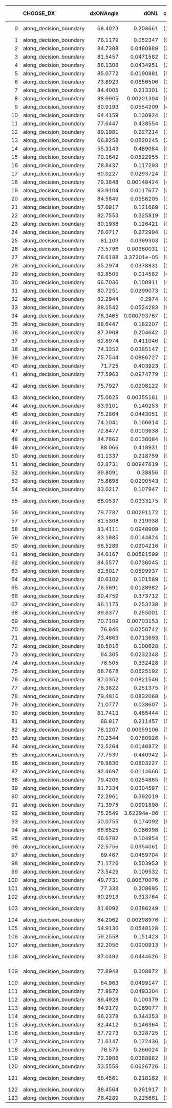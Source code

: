 |     | CHOOSE_DX               |   dxONAngle |        dON1 | cIDON1   |   dON_patch_1 |   nTON |         dON |   dxOFFAngle |       dOFF1 | cIDOFF1   |   dOFF_patch_1 |   nTOFF |        dOFF | SUCCESS   |   nExp |   dual_point_id |   subpoint_time_seconds |   total_execution_time |        logp |        dOFF/dON | Vote dOFF>dON   |
|----:|:------------------------|------------:|------------:|:---------|--------------:|-------:|------------:|-------------:|------------:|:----------|---------------:|--------:|------------:|:----------|-------:|----------------:|------------------------:|-----------------------:|------------:|----------------:|:----------------|
|   0 | along_decision_boundary |     68.4023 | 0.208661    | [1 8]    |   0.208661    |      1 | 0.208661    |      66.8069 | 9.61267e-06 | [0 8]     |    9.61267e-06 |       1 | 9.61267e-06 | False     |      1 |               1 |                2.11136  |                2.5038  |  0          |     4.60683e-05 | False           |
|   1 | along_decision_boundary |     76.1179 | 0.052347    | [0 1]    |   0.052347    |      1 | 0.052347    |      63.8422 | 0.134879    | [0 1]     |    0.134879    |       1 | 0.134879    | True      |      2 |               8 |                1.95139  |                8.23313 | -0.5        |     2.57662     | True            |
|   2 | along_decision_boundary |     84.7388 | 0.0480889   | [3 9]    |   0.0480889   |      1 | 0.0480889   |      78.1101 | 0.273702    | [3 9]     |    0.273702    |       1 | 0.273702    | True      |      3 |              16 |                2.17281  |               16.8436  | -0          |     5.69159     | True            |
|   3 | along_decision_boundary |     81.5457 | 0.0471582   | [2 6]    |   0.0471582   |      1 | 0.0471582   |      77.8625 | 0.021752    | [2 6]     |    0.021752    |       1 | 0.021752    | False     |      4 |              17 |                1.29791  |               18.1495  | -0.166667   |     0.461256    | False           |
|   4 | along_decision_boundary |     86.1308 | 0.0434951   | [2 7]    |   0.0434951   |      1 | 0.0434951   |      85.7635 | 0.177857    | [2 7]     |    0.177857    |       1 | 0.177857    | True      |      5 |              18 |                2.4333   |               20.5918  | -0          |     4.08914     | True            |
|   5 | along_decision_boundary |     85.0772 | 0.0190881   | [5 7]    |   0.0190881   |      1 | 0.0190881   |      81.9433 | 0.171755    | [5 7]     |    0.171755    |       1 | 0.171755    | True      |      6 |              23 |                4.16915  |               28.6548  | -0.1        |     8.99802     | True            |
|   6 | along_decision_boundary |     73.8923 | 0.0656506   | [2 9]    |   0.0656506   |      1 | 0.0656506   |      72.5814 | 0.0604732   | [2 9]     |    0.0604732   |       1 | 0.0604732   | False     |      7 |              27 |                2.21912  |               31.0043  | -0.333333   |     0.921137    | False           |
|   7 | along_decision_boundary |     84.4005 | 0.213301    | [2 7]    |   0.213301    |      1 | 0.213301    |      71.7762 | 0.177664    | [2 7]     |    0.177664    |       1 | 0.177664    | False     |      8 |              28 |                2.32029  |               33.3336  | -0.0714286  |     0.832929    | False           |
|   8 | along_decision_boundary |     88.6905 | 0.00201304  | [6 7]    |   0.00201304  |      1 | 0.00201304  |      89.0916 | 0.0288591   | [6 7]     |    0.0288591   |       1 | 0.0288591   | True      |      9 |              29 |                1.09724  |               34.4378  | -0          |    14.336       | True            |
|   9 | along_decision_boundary |     80.9193 | 0.0554209   | [4 7]    |   0.0554209   |      1 | 0.0554209   |      78.0107 | 0.0468838   | [4 7]     |    0.0468838   |       1 | 0.0468838   | False     |     10 |              32 |                1.66364  |               40.3955  | -0.0555556  |     0.845958    | False           |
|  10 | along_decision_boundary |     64.4159 | 0.130924    | [5 9]    |   0.130924    |      1 | 0.130924    |      44.1186 | 0.0309267   | [5 9]     |    0.0309267   |       1 | 0.0309267   | False     |     11 |              36 |                1.94941  |               51.5993  | -0          |     0.23622     | False           |
|  11 | along_decision_boundary |     77.6447 | 0.438554    | [3 6]    |   0.438554    |      1 | 0.438554    |      74.5481 | 0.113898    | [3 6]     |    0.113898    |       1 | 0.113898    | False     |     12 |              39 |                6.49487  |               66.8281  | -0.0454545  |     0.259712    | False           |
|  12 | along_decision_boundary |     89.1981 | 0.227214    | [7 9]    |   0.227214    |      1 | 0.227214    |      87.3458 | 0.0798199   | [7 9]     |    0.0798199   |       1 | 0.0798199   | False     |     13 |              42 |                2.07846  |               73.8768  | -0.166667   |     0.351299    | False           |
|  13 | along_decision_boundary |     66.8258 | 0.0820245   | [2 6]    |   0.0820245   |      1 | 0.0820245   |      74.3322 | 0.0736384   | [2 6]     |    0.0736384   |       1 | 0.0736384   | False     |     14 |              43 |                1.37485  |               75.2606  | -0.346154   |     0.897762    | False           |
|  14 | along_decision_boundary |     55.3143 | 0.489084    | [0 8]    |   0.489084    |      1 | 0.489084    |      66.7828 | 0.305488    | [1 8]     |    0.305488    |       1 | 0.305488    | False     |     15 |              46 |                2.95172  |               83.295   | -0.571429   |     0.624613    | False           |
|  15 | along_decision_boundary |     70.1642 | 0.0522955   | [1 9]    |   0.0522955   |      1 | 0.0522955   |      86.8895 | 0.0051635   | [0 9]     |    0.0051635   |       1 | 0.0051635   | False     |     16 |              48 |                1.26848  |               90.7992  | -0.833333   |     0.0987369   | False           |
|  16 | along_decision_boundary |     78.8437 | 0.117293    | [5 7]    |   0.117293    |      1 | 0.117293    |      70.7436 | 0.156033    | [5 7]     |    0.156033    |       1 | 0.156033    | True      |     17 |              49 |                2.42379  |               93.228   | -1.125      |     1.33028     | True            |
|  17 | along_decision_boundary |     60.0227 | 0.0293724   | [3 7]    |   0.0293724   |      1 | 0.0293724   |      69.5862 | 0.0256791   | [3 7]     |    0.0256791   |       1 | 0.0256791   | False     |     18 |              52 |                1.21867  |               94.5671  | -0.735294   |     0.874259    | False           |
|  18 | along_decision_boundary |     79.3648 | 0.00148424  | [4 5]    |   0.00148424  |      1 | 0.00148424  |      75.1741 | 0.00231973  | [4 5]     |    0.00231973  |       1 | 0.00231973  | True      |     19 |              53 |                0.991321 |               95.5676  | -1          |     1.56291     | True            |
|  19 | along_decision_boundary |     83.9104 | 0.0117677   | [0 8]    |   0.0117677   |      1 | 0.0117677   |      59.4571 | 0.0320292   | [1 8]     |    0.0320292   |       1 | 0.0320292   | True      |     20 |              54 |                1.2408   |               96.8184  | -0.657895   |     2.72179     | True            |
|  20 | along_decision_boundary |     84.5849 | 0.0556205   | [3 4]    |   0.0556205   |      1 | 0.0556205   |      88.3397 | 0.0177634   | [3 4]     |    0.0177634   |       1 | 0.0177634   | False     |     21 |              61 |                1.65097  |              102.848   | -0.4        |     0.319368    | False           |
|  21 | along_decision_boundary |     57.6917 | 0.121689    | [2 7]    |   0.121689    |      1 | 0.121689    |      66.9217 | 0.0339332   | [2 7]     |    0.0339332   |       1 | 0.0339332   | False     |     22 |              66 |                1.32177  |              112.297   | -0.595238   |     0.278852    | False           |
|  22 | along_decision_boundary |     82.7553 | 0.325819    | [5 7]    |   0.325819    |      1 | 0.325819    |      69.4661 | 0.1457      | [5 7]     |    0.1457      |       1 | 0.1457      | False     |     23 |              67 |                2.85883  |              115.163   | -0.818182   |     0.447182    | False           |
|  23 | along_decision_boundary |     80.1938 | 0.126421    | [0 1]    |   0.126421    |      1 | 0.126421    |      72.6729 | 0.225833    | [0 1]     |    0.225833    |       1 | 0.225833    | True      |     24 |              68 |                3.42526  |              118.596   | -1.06522    |     1.78635     | True            |
|  24 | along_decision_boundary |     78.0717 | 0.272994    | [2 4]    |   0.272994    |      1 | 0.272994    |      70.762  | 0.0710492   | [2 4]     |    0.0710492   |       1 | 0.0710492   | False     |     25 |              69 |                4.63735  |              123.241   | -0.75       |     0.260259    | False           |
|  25 | along_decision_boundary |     81.109  | 0.0369303   | [2 4]    |   0.0369303   |      1 | 0.0369303   |      89.7755 | 0.00683727  | [2 4]     |    0.00683727  |       1 | 0.00683727  | False     |     26 |              70 |                1.02404  |              124.273   | -0.98       |     0.18514     | False           |
|  26 | along_decision_boundary |     73.5796 | 0.00360031  | [2 5]    |   0.00360031  |      1 | 0.00360031  |      82.8337 | 0.223439    | [2 5]     |    0.223439    |       1 | 0.223439    | True      |     27 |              72 |                1.98209  |              126.327   | -1.23077    |    62.061       | True            |
|  27 | along_decision_boundary |     76.6188 | 3.37201e-05 | [0 8]    |   3.37201e-05 |      1 | 3.37201e-05 |      82.3836 | 0.132511    | [1 8]     |    0.132511    |       1 | 0.132511    | True      |     28 |              76 |                1.58585  |              136.04    | -0.907407   |  3929.72        | True            |
|  28 | along_decision_boundary |     85.2974 | 0.0378831   | [2 3]    |   0.0378831   |      1 | 0.0378831   |      87.8162 | 0.0306566   | [2 3]     |    0.0306566   |       1 | 0.0306566   | False     |     29 |              77 |                1.47709  |              137.523   | -0.642857   |     0.809243    | False           |
|  29 | along_decision_boundary |     62.8505 | 0.014582    | [4 7]    |   0.014582    |      1 | 0.014582    |      63.2553 | 0.211777    | [4 7]     |    0.211777    |       1 | 0.211777    | True      |     30 |              78 |                1.70676  |              139.239   | -0.844828   |    14.5232      | True            |
|  30 | along_decision_boundary |     66.7036 | 0.100911    | [4 6]    |   0.100911    |      1 | 0.100911    |      67.9823 | 0.0562126   | [4 6]     |    0.0562126   |       1 | 0.0562126   | False     |     31 |              80 |                2.33763  |              141.629   | -0.6        |     0.557053    | False           |
|  31 | along_decision_boundary |     80.7251 | 0.0299073   | [2 3]    |   0.0299073   |      1 | 0.0299073   |      83.3231 | 0.168299    | [2 3]     |    0.168299    |       1 | 0.168299    | True      |     32 |              81 |                2.8294   |              144.468   | -0.790323   |     5.62736     | True            |
|  32 | along_decision_boundary |     82.2944 | 0.2974      | [0 1]    |   0.2974      |      1 | 0.2974      |      80.5396 | 0.203357    | [0 1]     |    0.203357    |       1 | 0.203357    | False     |     33 |              84 |                3.48762  |              148.073   | -0.5625     |     0.683783    | False           |
|  33 | along_decision_boundary |     88.1542 | 0.0524283   | [6 7]    |   0.0524283   |      1 | 0.0524283   |      75.8866 | 0.00234481  | [6 7]     |    0.00234481  |       1 | 0.00234481  | False     |     34 |              86 |                1.61516  |              149.732   | -0.742424   |     0.0447241   | False           |
|  34 | along_decision_boundary |     78.3465 | 0.000793767 | [2 7]    |   0.000793767 |      1 | 0.000793767 |      87.1936 | 0.283359    | [2 7]     |    0.283359    |       1 | 0.283359    | True      |     35 |              88 |                3.51971  |              156.743   | -0.941176   |   356.981       | True            |
|  35 | along_decision_boundary |     88.6447 | 0.182207    | [2 7]    |   0.182207    |      1 | 0.182207    |      82.5913 | 0.125821    | [2 7]     |    0.125821    |       1 | 0.125821    | False     |     36 |              89 |                3.6369   |              160.386   | -0.7        |     0.69054     | False           |
|  36 | along_decision_boundary |     87.3908 | 0.204642    | [5 6]    |   0.204642    |      1 | 0.204642    |      79.4517 | 0.278592    | [5 6]     |    0.278592    |       1 | 0.278592    | True      |     37 |              91 |                4.74045  |              165.184   | -0.888889   |     1.36136     | True            |
|  37 | along_decision_boundary |     62.8974 | 0.411046    | [3 5]    |   0.411046    |      1 | 0.411046    |      63.6183 | 0.0197005   | [3 5]     |    0.0197005   |       1 | 0.0197005   | False     |     38 |              93 |                3.70358  |              170.911   | -0.662162   |     0.0479278   | False           |
|  38 | along_decision_boundary |     74.3352 | 0.0385147   | [3 5]    |   0.0385147   |      1 | 0.0385147   |      57.7294 | 0.0240001   | [3 5]     |    0.0240001   |       1 | 0.0240001   | False     |     39 |              94 |                1.19344  |              172.113   | -0.842105   |     0.623141    | False           |
|  39 | along_decision_boundary |     75.7544 | 0.0886727   | [3 5]    |   0.0886727   |      1 | 0.0886727   |      82.1089 | 0.0152234   | [3 5]     |    0.0152234   |       1 | 0.0152234   | False     |     40 |              95 |                1.90847  |              174.028   | -1.03846    |     0.17168     | False           |
|  40 | along_decision_boundary |     71.725  | 0.403923    | [7 9]    |   0.403923    |      1 | 0.403923    |      57.4514 | 0.222512    | [7 9]     |    0.222512    |       1 | 0.222512    | False     |     41 |              96 |                5.75818  |              179.795   | -1.25       |     0.550878    | False           |
|  41 | along_decision_boundary |     77.5963 | 0.0974779   | [3 6]    |   0.0974779   |      1 | 0.0974779   |      63.6967 | 0.129755    | [3 6]     |    0.129755    |       1 | 0.129755    | True      |     42 |              97 |                2.6503   |              182.45    | -1.47561    |     1.33112     | True            |
|  42 | along_decision_boundary |     75.7927 | 0.0208122   | [0 9]    |   0.0208122   |      1 | 0.0208122   |      48.6329 | 1.03345e-05 | [1 9]     |    1.03345e-05 |       1 | 1.03345e-05 | False     |     43 |             106 |                1.1512   |              199.554   | -1.19048    |     0.000496561 | False           |
|  43 | along_decision_boundary |     75.0625 | 0.00355161  | [8 9]    |   0.00355161  |      1 | 0.00355161  |      64.6389 | 0.00571486  | [8 9]     |    0.00571486  |       1 | 0.00571486  | True      |     44 |             115 |                1.00063  |              212.191   | -1.40698    |     1.60909     | True            |
|  44 | along_decision_boundary |     63.9101 | 0.140253    | [0 1]    |   0.140253    |      1 | 0.140253    |      64.0383 | 0.0802258   | [0 1]     |    0.0802258   |       1 | 0.0802258   | False     |     45 |             116 |                2.59365  |              214.79    | -1.13636    |     0.57201     | False           |
|  45 | along_decision_boundary |     75.2864 | 0.0443051   | [0 2]    |   0.0443051   |      1 | 0.0443051   |      72.6241 | 0.0250405   | [1 2]     |    0.0250405   |       1 | 0.0250405   | False     |     46 |             118 |                1.7536   |              216.617   | -1.34444    |     0.565182    | False           |
|  46 | along_decision_boundary |     74.1041 | 0.166614    | [2 4]    |   0.166614    |      1 | 0.166614    |      71.7491 | 0.0939637   | [2 4]     |    0.0939637   |       1 | 0.0939637   | False     |     47 |             120 |                4.22707  |              224.86    | -1.56522    |     0.56396     | False           |
|  47 | along_decision_boundary |     72.8477 | 0.0103638   | [2 4]    |   0.0103638   |      1 | 0.0103638   |      62.9005 | 0.00177044  | [2 4]     |    0.00177044  |       1 | 0.00177044  | False     |     48 |             121 |                1.16823  |              226.036   | -1.79787    |     0.170829    | False           |
|  48 | along_decision_boundary |     84.7862 | 0.0136084   | [6 7]    |   0.0136084   |      1 | 0.0136084   |      77.9846 | 0.0218414   | [6 7]     |    0.0218414   |       1 | 0.0218414   | True      |     49 |             122 |                1.71659  |              227.761   | -2.04167    |     1.60499     | True            |
|  49 | along_decision_boundary |     88.066  | 0.418931    | [5 7]    |   0.418931    |      1 | 0.418931    |      78.6783 | 0.0312501   | [5 7]     |    0.0312501   |       1 | 0.0312501   | False     |     50 |             128 |                5.07115  |              239.097   | -1.72449    |     0.0745949   | False           |
|  50 | along_decision_boundary |     61.1337 | 0.218759    | [0 1]    |   0.218759    |      1 | 0.218759    |      63.9878 | 0.130887    | [0 1]     |    0.130887    |       1 | 0.130887    | False     |     51 |             132 |                5.8217   |              247.066   | -1.96       |     0.598316    | False           |
|  51 | along_decision_boundary |     62.8731 | 0.00947619  | [2 9]    |   0.00947619  |      1 | 0.00947619  |      66.3658 | 0.0674998   | [2 9]     |    0.0674998   |       1 | 0.0674998   | True      |     52 |             140 |                1.79331  |              254.378   | -2.20588    |     7.12309     | True            |
|  52 | along_decision_boundary |     89.8091 | 0.38856     | [5 9]    |   0.38856     |      1 | 0.38856     |      66.5277 | 0.463879    | [5 9]     |    0.463879    |       1 | 0.463879    | True      |     53 |             142 |                6.64826  |              268.748   | -1.88462    |     1.19384     | True            |
|  53 | along_decision_boundary |     75.8698 | 0.0290543   | [2 3]    |   0.0290543   |      1 | 0.0290543   |      77.6224 | 0.0892379   | [2 3]     |    0.0892379   |       1 | 0.0892379   | True      |     54 |             144 |                2.14688  |              279.579   | -1.59434    |     3.07142     | True            |
|  54 | along_decision_boundary |     83.0217 | 0.107947    | [2 4]    |   0.107947    |      1 | 0.107947    |      77.432  | 0.466598    | [2 4]     |    0.466598    |       1 | 0.466598    | True      |     55 |             146 |                7.2939   |              289.348   | -1.33333    |     4.32249     | True            |
|  55 | along_decision_boundary |     68.0537 | 0.0333175   | [0 8]    |   0.0333175   |      1 | 0.0333175   |      73.5391 | 2.88706e-05 | [1 8]     |    2.88706e-05 |       1 | 2.88706e-05 | False     |     56 |             147 |                1.23919  |              290.593   | -1.1        |     0.00086653  | False           |
|  56 | along_decision_boundary |     79.7787 | 0.00291172  | [2 4]    |   0.00291172  |      1 | 0.00291172  |      87.1023 | 0.117542    | [2 4]     |    0.117542    |       1 | 0.117542    | True      |     57 |             150 |                1.93541  |              296.243   | -1.28571    |    40.3686      | True            |
|  57 | along_decision_boundary |     81.5308 | 0.319938    | [1 7]    |   0.319938    |      1 | 0.319938    |      65.694  | 0.304129    | [0 7]     |    0.304129    |       1 | 0.304129    | False     |     58 |             152 |                3.95666  |              300.249   | -1.0614     |     0.950586    | False           |
|  58 | along_decision_boundary |     83.4111 | 0.0948909   | [3 6]    |   0.0948909   |      1 | 0.0948909   |      79.2692 | 0.0633467   | [3 6]     |    0.0633467   |       1 | 0.0633467   | False     |     59 |             153 |                1.82623  |              302.081   | -1.24138    |     0.667575    | False           |
|  59 | along_decision_boundary |     83.1885 | 0.0144824   | [2 6]    |   0.0144824   |      1 | 0.0144824   |      78.1103 | 0.184133    | [2 6]     |    0.184133    |       1 | 0.184133    | True      |     60 |             154 |                1.91328  |              304.001   | -1.4322     |    12.7143      | True            |
|  60 | along_decision_boundary |     66.5289 | 0.0204216   | [6 9]    |   0.0204216   |      1 | 0.0204216   |      70.6428 | 0.0608056   | [6 9]     |    0.0608056   |       1 | 0.0608056   | True      |     61 |             156 |                0.782335 |              304.837   | -1.2        |     2.97752     | True            |
|  61 | along_decision_boundary |     84.6167 | 0.00581599  | [5 7]    |   0.00581599  |      1 | 0.00581599  |      84.0148 | 0.00247908  | [5 7]     |    0.00247908  |       1 | 0.00247908  | False     |     62 |             160 |                0.872712 |              307.343   | -0.991803   |     0.426253    | False           |
|  62 | along_decision_boundary |     84.5577 | 0.0736045   | [2 7]    |   0.0736045   |      1 | 0.0736045   |      71.9029 | 0.197696    | [2 7]     |    0.197696    |       1 | 0.197696    | True      |     63 |             162 |                2.54469  |              309.959   | -1.16129    |     2.68592     | True            |
|  63 | along_decision_boundary |     82.5017 | 0.0599937   | [2 4]    |   0.0599937   |      1 | 0.0599937   |      75.0623 | 0.0283433   | [2 4]     |    0.0283433   |       1 | 0.0283433   | False     |     64 |             164 |                1.62377  |              311.634   | -0.960317   |     0.472438    | False           |
|  64 | along_decision_boundary |     80.6102 | 0.101589    | [2 4]    |   0.101589    |      1 | 0.101589    |      83.4871 | 0.356962    | [2 4]     |    0.356962    |       1 | 0.356962    | True      |     65 |             165 |                4.31511  |              315.955   | -1.125      |     3.51378     | True            |
|  65 | along_decision_boundary |     76.5691 | 0.0138982   | [4 8]    |   0.0138982   |      1 | 0.0138982   |      68.2789 | 0.215776    | [4 8]     |    0.215776    |       1 | 0.215776    | True      |     66 |             166 |                1.25991  |              317.22    | -0.930769   |    15.5255      | True            |
|  66 | along_decision_boundary |     89.4759 | 0.373712    | [2 6]    |   0.373712    |      1 | 0.373712    |      62.6928 | 0.016138    | [2 6]     |    0.016138    |       1 | 0.016138    | False     |     67 |             167 |                2.36598  |              319.59    | -0.757576   |     0.0431829   | False           |
|  67 | along_decision_boundary |     86.1175 | 0.253238    | [0 1]    |   0.253238    |      1 | 0.253238    |      75.9883 | 0.0602507   | [0 1]     |    0.0602507   |       1 | 0.0602507   | False     |     68 |             168 |                3.85055  |              323.446   | -0.902985   |     0.237921    | False           |
|  68 | along_decision_boundary |     89.6377 | 0.255001    | [1 9]    |   0.255001    |      1 | 0.255001    |      67.1435 | 0.231676    | [0 9]     |    0.231676    |       1 | 0.231676    | False     |     69 |             170 |                2.15825  |              326.806   | -1.05882    |     0.90853     | False           |
|  69 | along_decision_boundary |     70.7109 | 0.00703153  | [2 7]    |   0.00703153  |      1 | 0.00703153  |      61.7819 | 0.459783    | [2 7]     |    0.459783    |       1 | 0.459783    | True      |     70 |             171 |                3.78686  |              330.601   | -1.22464    |    65.3888      | True            |
|  70 | along_decision_boundary |     76.846  | 0.0250742   | [0 9]    |   0.0250742   |      1 | 0.0250742   |      80.9156 | 0.105339    | [1 9]     |    0.105339    |       1 | 0.105339    | True      |     71 |             172 |                1.20404  |              331.812   | -1.02857    |     4.2011      | True            |
|  71 | along_decision_boundary |     73.4663 | 0.0713693   | [3 5]    |   0.0713693   |      1 | 0.0713693   |      86.145  | 0.562291    | [3 5]     |    0.562291    |       1 | 0.562291    | True      |     72 |             174 |                3.54579  |              335.399   | -0.852113   |     7.87862     | True            |
|  72 | along_decision_boundary |     88.5016 | 0.100628    | [2 5]    |   0.100628    |      1 | 0.100628    |      63.951  | 0.0190376   | [2 5]     |    0.0190376   |       1 | 0.0190376   | False     |     73 |             176 |                1.67637  |              337.119   | -0.694444   |     0.189188    | False           |
|  73 | along_decision_boundary |     64.305  | 0.0232348   | [2 4]    |   0.0232348   |      1 | 0.0232348   |      77.3163 | 0.0158559   | [2 4]     |    0.0158559   |       1 | 0.0158559   | False     |     74 |             177 |                1.29393  |              338.419   | -0.828767   |     0.682421    | False           |
|  74 | along_decision_boundary |     78.505  | 0.332428    | [0 8]    |   0.332428    |      1 | 0.332428    |      81.1945 | 0.0967924   | [1 8]     |    0.0967924   |       1 | 0.0967924   | False     |     75 |             180 |                2.09486  |              346.865   | -0.972973   |     0.291168    | False           |
|  75 | along_decision_boundary |     68.7678 | 0.0625192   | [2 5]    |   0.0625192   |      1 | 0.0625192   |      69.7427 | 0.0662654   | [2 5]     |    0.0662654   |       1 | 0.0662654   | True      |     76 |             183 |                1.49675  |              348.438   | -1.12667    |     1.05992     | True            |
|  76 | along_decision_boundary |     87.0352 | 0.0821546   | [3 6]    |   0.0821546   |      1 | 0.0821546   |      76.4486 | 0.387244    | [3 6]     |    0.387244    |       1 | 0.387244    | True      |     77 |             184 |                4.45397  |              352.897   | -0.947368   |     4.7136      | True            |
|  77 | along_decision_boundary |     76.3822 | 0.251375    | [6 9]    |   0.251375    |      1 | 0.251375    |      71.9962 | 0.0482828   | [6 9]     |    0.0482828   |       1 | 0.0482828   | False     |     78 |             185 |                1.53602  |              354.438   | -0.785714   |     0.192075    | False           |
|  78 | along_decision_boundary |     79.4816 | 0.0832068   | [4 6]    |   0.0832068   |      1 | 0.0832068   |      88.7694 | 0.0281366   | [4 6]     |    0.0281366   |       1 | 0.0281366   | False     |     79 |             187 |                1.32664  |              355.8     | -0.923077   |     0.338153    | False           |
|  79 | along_decision_boundary |     71.0777 | 0.038607    | [4 8]    |   0.038607    |      1 | 0.038607    |      89.5557 | 0.129718    | [4 8]     |    0.129718    |       1 | 0.129718    | True      |     80 |             188 |                2.14112  |              357.946   | -1.06962    |     3.35996     | True            |
|  80 | along_decision_boundary |     81.7413 | 0.485444    | [2 7]    |   0.485444    |      1 | 0.485444    |      69.3385 | 1.64924     | [2 7]     |    1.64924     |       1 | 1.64924     | True      |     81 |             189 |                7.60809  |              365.56    | -0.9        |     3.39738     | True            |
|  81 | along_decision_boundary |     88.917  | 0.211457    | [5 6]    |   0.211457    |      1 | 0.211457    |      83.0926 | 0.258429    | [5 6]     |    0.258429    |       1 | 0.258429    | True      |     82 |             193 |                2.09978  |              371.368   | -0.746914   |     1.22213     | True            |
|  82 | along_decision_boundary |     78.1207 | 0.00959106  | [5 6]    |   0.00959106  |      1 | 0.00959106  |      79.9755 | 0.0315392   | [5 6]     |    0.0315392   |       1 | 0.0315392   | True      |     83 |             194 |                0.872916 |              372.247   | -0.609756   |     3.2884      | True            |
|  83 | along_decision_boundary |     70.2344 | 0.0780926   | [4 6]    |   0.0780926   |      1 | 0.0780926   |      78.8523 | 0.147384    | [4 6]     |    0.147384    |       1 | 0.147384    | True      |     84 |             199 |                2.7593   |              380.048   | -0.487952   |     1.88729     | True            |
|  84 | along_decision_boundary |     72.5264 | 0.0146872   | [0 1]    |   0.0146872   |      1 | 0.0146872   |      78.7155 | 0.060541    | [0 1]     |    0.060541    |       1 | 0.060541    | True      |     85 |             203 |                1.25871  |              381.447   | -0.380952   |     4.12202     | True            |
|  85 | along_decision_boundary |     77.7539 | 0.440942    | [4 8]    |   0.440942    |      1 | 0.440942    |      50.6038 | 0.362083    | [4 8]     |    0.362083    |       1 | 0.362083    | False     |     86 |             205 |                3.10863  |              384.612   | -0.288235   |     0.821159    | False           |
|  86 | along_decision_boundary |     78.9836 | 0.0803227   | [3 7]    |   0.0803227   |      1 | 0.0803227   |      78.7638 | 0.134847    | [3 7]     |    0.134847    |       1 | 0.134847    | True      |     87 |             206 |                2.23518  |              386.854   | -0.372093   |     1.67882     | True            |
|  87 | along_decision_boundary |     82.4697 | 0.0114666   | [3 6]    |   0.0114666   |      1 | 0.0114666   |      87.0098 | 0.0206972   | [3 6]     |    0.0206972   |       1 | 0.0206972   | True      |     88 |             209 |                1.13189  |              391.943   | -0.281609   |     1.80501     | True            |
|  88 | along_decision_boundary |     79.4206 | 0.0254865   | [5 7]    |   0.0254865   |      1 | 0.0254865   |      81.0931 | 0.136065    | [5 7]     |    0.136065    |       1 | 0.136065    | True      |     89 |             210 |                1.95059  |              393.899   | -0.204545   |     5.33871     | True            |
|  89 | along_decision_boundary |     81.7334 | 0.0304597   | [3 7]    |   0.0304597   |      1 | 0.0304597   |      74.8851 | 0.257553    | [3 7]     |    0.257553    |       1 | 0.257553    | True      |     90 |             211 |                1.26722  |              395.176   | -0.140449   |     8.45555     | True            |
|  90 | along_decision_boundary |     72.2961 | 0.392019    | [3 6]    |   0.392019    |      1 | 0.392019    |      62.3808 | 0.228997    | [3 6]     |    0.228997    |       1 | 0.228997    | False     |     91 |             213 |                3.33034  |              398.554   | -0.0888889  |     0.584148    | False           |
|  91 | along_decision_boundary |     71.3975 | 0.0991898   | [3 6]    |   0.0991898   |      1 | 0.0991898   |      48.64   | 0.454499    | [3 6]     |    0.454499    |       1 | 0.454499    | True      |     92 |             214 |                3.26167  |              401.82    | -0.137363   |     4.58211     | True            |
|  92 | along_decision_boundary |     75.2549 | 3.62294e-06 | [1 5]    |   3.62294e-06 |      1 | 3.62294e-06 |      87.8198 | 0.0725545   | [0 5]     |    0.0725545   |       1 | 0.0725545   | True      |     93 |             215 |                1.45179  |              403.277   | -0.0869565  | 20026.4         | True            |
|  93 | along_decision_boundary |     50.0755 | 0.174092    | [8 9]    |   0.174092    |      1 | 0.174092    |      43.985  | 0.286245    | [8 9]     |    0.286245    |       1 | 0.286245    | True      |     94 |             217 |                1.87479  |              405.196   | -0.0483871  |     1.64421     | True            |
|  94 | along_decision_boundary |     66.6525 | 0.086998    | [2 4]    |   0.086998    |      1 | 0.086998    |      67.8967 | 0.0399871   | [2 4]     |    0.0399871   |       1 | 0.0399871   | False     |     95 |             218 |                1.60461  |              406.806   | -0.0212766  |     0.459632    | False           |
|  95 | along_decision_boundary |     66.6782 | 0.104954    | [7 9]    |   0.104954    |      1 | 0.104954    |      67.4112 | 0.160281    | [7 9]     |    0.160281    |       1 | 0.160281    | True      |     96 |             222 |                2.67984  |              415.462   | -0.0473684  |     1.52715     | True            |
|  96 | along_decision_boundary |     72.5756 | 0.0654061   | [2 7]    |   0.0654061   |      1 | 0.0654061   |      78.5879 | 0.242463    | [2 7]     |    0.242463    |       1 | 0.242463    | True      |     97 |             223 |                1.45966  |              416.927   | -0.0208333  |     3.70705     | True            |
|  97 | along_decision_boundary |     89.467  | 0.0459704   | [0 8]    |   0.0459704   |      1 | 0.0459704   |      59.9417 | 0.354705    | [1 8]     |    0.354705    |       1 | 0.354705    | True      |     98 |             224 |                1.73197  |              418.666   | -0.00515464 |     7.71596     | True            |
|  98 | along_decision_boundary |     71.1726 | 0.503953    | [0 8]    |   0.503953    |      1 | 0.503953    |      72.3024 | 1.2945e-05  | [1 8]     |    1.2945e-05  |       1 | 1.2945e-05  | False     |     99 |             225 |                2.62783  |              421.299   | -0          |     2.5687e-05  | False           |
|  99 | along_decision_boundary |     73.5429 | 0.109532    | [2 4]    |   0.109532    |      1 | 0.109532    |      72.0594 | 0.0823792   | [2 4]     |    0.0823792   |       1 | 0.0823792   | False     |    100 |             228 |                2.07566  |              423.472   | -0.00505051 |     0.752103    | False           |
| 100 | along_decision_boundary |     49.7731 | 0.00670076  | [5 7]    |   0.00670076  |      1 | 0.00670076  |      68.6276 | 0.0572328   | [5 7]     |    0.0572328   |       1 | 0.0572328   | True      |    101 |             231 |                1.78504  |              429.942   | -0.02       |     8.54124     | True            |
| 101 | along_decision_boundary |     77.338  | 0.208695    | [2 8]    |   0.208695    |      1 | 0.208695    |      78.6192 | 0.0482848   | [2 8]     |    0.0482848   |       1 | 0.0482848   | False     |    102 |             232 |                1.92753  |              431.878   | -0.0049505  |     0.231365    | False           |
| 102 | along_decision_boundary |     80.2913 | 0.313764    | [3 5]    |   0.313764    |      1 | 0.313764    |      74.9572 | 0.249727    | [3 5]     |    0.249727    |       1 | 0.249727    | False     |    103 |             233 |                3.36366  |              435.246   | -0.0196078  |     0.795906    | False           |
| 103 | along_decision_boundary |     81.6092 | 0.0386249   | [1 9]    |   0.0386249   |      1 | 0.0386249   |      78.4888 | 9.99908e-05 | [0 9]     |    9.99908e-05 |       1 | 9.99908e-05 | False     |    104 |             236 |                0.894498 |              436.234   | -0.0436893  |     0.00258876  | False           |
| 104 | along_decision_boundary |     84.2062 | 0.00298976  | [3 6]    |   0.00298976  |      1 | 0.00298976  |      75.6699 | 0.229431    | [3 6]     |    0.229431    |       1 | 0.229431    | True      |    105 |             245 |                2.10036  |              452.72    | -0.0769231  |    76.739       | True            |
| 105 | along_decision_boundary |     54.9136 | 0.0548128   | [3 7]    |   0.0548128   |      1 | 0.0548128   |      61.4822 | 0.0301679   | [3 7]     |    0.0301679   |       1 | 0.0301679   | False     |    106 |             246 |                1.45257  |              454.177   | -0.0428571  |     0.550381    | False           |
| 106 | along_decision_boundary |     59.2558 | 0.151423    | [5 7]    |   0.151423    |      1 | 0.151423    |      64.6872 | 0.139836    | [5 7]     |    0.139836    |       1 | 0.139836    | False     |    107 |             248 |                2.90391  |              457.129   | -0.0754717  |     0.923482    | False           |
| 107 | along_decision_boundary |     82.2056 | 0.0900913   | [4 7]    |   0.0900913   |      1 | 0.0900913   |      67.0801 | 0.0467975   | [4 7]     |    0.0467975   |       1 | 0.0467975   | False     |    108 |             252 |                1.3577   |              464.024   | -0.116822   |     0.519445    | False           |
| 108 | along_decision_boundary |     87.0492 | 0.0444626   | [0 9]    |   0.0444626   |      1 | 0.0444626   |      85.5981 | 2.56104e-05 | [0 9]     |    2.56104e-05 |       1 | 2.56104e-05 | False     |    109 |             255 |                0.962444 |              469.367   | -0.166667   |     0.000575998 | False           |
| 109 | along_decision_boundary |     77.8948 | 0.308872    | [0 9]    |   0.308872    |      1 | 0.308872    |      78.0982 | 3.82564e-06 | [1 9]     |    3.82564e-06 |       1 | 3.82564e-06 | False     |    110 |             257 |                1.44558  |              470.855   | -0.224771   |     1.23859e-05 | False           |
| 110 | along_decision_boundary |     84.963  | 0.0499147   | [3 4]    |   0.0499147   |      1 | 0.0499147   |      80.572  | 0.183275    | [3 4]     |    0.183275    |       1 | 0.183275    | True      |    111 |             259 |                2.97637  |              475.849   | -0.290909   |     3.67175     | True            |
| 111 | along_decision_boundary |     77.9872 | 0.0493304   | [3 5]    |   0.0493304   |      1 | 0.0493304   |      80.1103 | 0.0744445   | [3 5]     |    0.0744445   |       1 | 0.0744445   | True      |    112 |             261 |                1.62385  |              477.534   | -0.220721   |     1.5091      | True            |
| 112 | along_decision_boundary |     86.4928 | 0.100379    | [2 3]    |   0.100379    |      1 | 0.100379    |      71.8407 | 0.0697996   | [2 3]     |    0.0697996   |       1 | 0.0697996   | False     |    113 |             262 |                2.92334  |              480.465   | -0.160714   |     0.695363    | False           |
| 113 | along_decision_boundary |     84.9179 | 0.069077    | [6 9]    |   0.069077    |      1 | 0.069077    |      87.7073 | 0.055431    | [6 9]     |    0.055431    |       1 | 0.055431    | False     |    114 |             268 |                1.2285   |              488.57    | -0.216814   |     0.802453    | False           |
| 114 | along_decision_boundary |     66.2378 | 0.344353    | [8 9]    |   0.344353    |      1 | 0.344353    |      59.7437 | 0.0827117   | [8 9]     |    0.0827117   |       1 | 0.0827117   | False     |    115 |             274 |                4.18428  |              502.67    | -0.280702   |     0.240195    | False           |
| 115 | along_decision_boundary |     82.4412 | 0.146364    | [3 5]    |   0.146364    |      1 | 0.146364    |      75.0736 | 0.00945296  | [3 5]     |    0.00945296  |       1 | 0.00945296  | False     |    116 |             278 |                1.54113  |              506.856   | -0.352174   |     0.0645852   | False           |
| 116 | along_decision_boundary |     87.7273 | 0.328725    | [2 6]    |   0.328725    |      1 | 0.328725    |      80.9399 | 0.363787    | [2 6]     |    0.363787    |       1 | 0.363787    | True      |    117 |             279 |                3.54772  |              510.409   | -0.431034   |     1.10666     | True            |
| 117 | along_decision_boundary |     71.6147 | 0.172436    | [4 7]    |   0.172436    |      1 | 0.172436    |      83.038  | 0.0314193   | [4 7]     |    0.0314193   |       1 | 0.0314193   | False     |    118 |             288 |                3.014    |              517.386   | -0.346154   |     0.182209    | False           |
| 118 | along_decision_boundary |     78.575  | 0.266024    | [0 1]    |   0.266024    |      1 | 0.266024    |      73.2063 | 0.180708    | [0 1]     |    0.180708    |       1 | 0.180708    | False     |    119 |             289 |                3.39425  |              520.785   | -0.423729   |     0.67929     | False           |
| 119 | along_decision_boundary |     72.3988 | 0.0388982   | [8 9]    |   0.0388982   |      1 | 0.0388982   |      81.9906 | 0.509707    | [8 9]     |    0.509707    |       1 | 0.509707    | True      |    120 |             292 |                2.08066  |              527.908   | -0.508403   |    13.1036      | True            |
| 120 | along_decision_boundary |     53.5559 | 0.0626726   | [2 7]    |   0.0626726   |      1 | 0.0626726   |      74.3193 | 0.00249849  | [2 7]     |    0.00249849  |       1 | 0.00249849  | False     |    121 |             299 |                1.08089  |              534.366   | -0.416667   |     0.0398658   | False           |
| 121 | along_decision_boundary |     68.4561 | 0.218162    | [0 7]    |   0.218162    |      1 | 0.218162    |      68.9966 | 2.11473e-06 | [1 7]     |    2.11473e-06 |       1 | 2.11473e-06 | False     |    122 |             301 |                1.2015   |              538.138   | -0.5        |     9.69342e-06 | False           |
| 122 | along_decision_boundary |     88.4564 | 0.261917    | [0 8]    |   0.261917    |      1 | 0.261917    |      76.7254 | 0.0187871   | [1 8]     |    0.0187871   |       1 | 0.0187871   | False     |    123 |             303 |                2.22579  |              542.135   | -0.590164   |     0.0717294   | False           |
| 123 | along_decision_boundary |     76.4289 | 0.225661    | [1 8]    |   0.225661    |      1 | 0.225661    |      57.471  | 0.22407     | [0 8]     |    0.22407     |       1 | 0.22407     | False     |    124 |             304 |                2.6209   |              544.764   | -0.686992   |     0.992949    | False           |